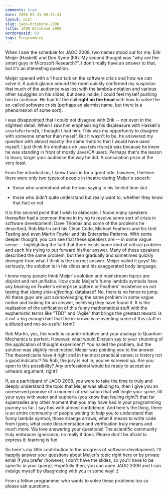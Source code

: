 ```yaml
---
comments: true
date: 2008-05-31 08:35:41
layout: post
slug: jaoo-brisbane-2008
title: JAOO Brisbane 2008
wordpressid: 83
tags: Programming
---
```


When I saw the schedule for JAOO 2008, two names stood out for me; Erik Meijer (Haskell) and Don Syme (F#). My second thought was "why are the smart guys in Microsoft Research?". I don't really have an answer to that, but it's an interesting question.

Meijer opened with a 1 hour talk on the software crisis and how we can solve it. A quick glance around the room quickly confirmed my suspicion that much of the audience was lost with the lambda-notation and various other squiggles on his slides, but deep inside, I could feel myself pushing him to continue. He had hit the nail **right on the head** with how to solve the so-called software crisis (perhaps an alarmist name, but there is a phenomenon of some sort).

I was disappointed that I could not disagree with Erik -- not even in the slightest detail. When I saw him emphasising his displeasure with Haskell's `unsafePerformIO`, I thought I had him. This was my opportunity to disagree with someone smarter than myself. But it wasn't to be, he answered my question with almost exactly the same rhetoric that I would have used myself. I just think his emphasis on `unsafePerformIO` was because he knew he was standing in front of mostly Java/C# users. Perhaps that's the lesson to learn; target your audience the way he did. A consolation prize at the very least.

From the introduction, I knew I was in for a great ride, however, I believe there were only two types of people in theatre during Meijer's speech:




  * those who understood what he was saying in his limited time slot


  * those who didn't quite understand but really want to, whether they know that fact or not



It is this second point that I wish to elaborate. I found many speakers thereafter had a common theme in trying to resolve some sort of crisis in software development; Dave Thomas and some of the problems he described, Rob Martin and his Clean Code, Michael Feathers and his Unit Testing and even Martin Fowler and his Enterprise Patterns. With some deeper thought, you can see that these speakers are -- in some vague sense -- highlighting the fact that there exists some kind of critical problem and each his trying to put forward his/her answer. Many of these speakers described the same problem, but then gradually and sometimes quickly diverged from what I think is the correct answer. Meijer nailed it guys! No seriously, the solution is in his slides and his exaggerated body language.

I know many people think Meijer's solution and mainstream topics are disjoint and not unifiable. How could Meijer's funny lambda symbols have any bearing on Fowler's enterprise pattern or Feathers' insistence on not testing that (_dang side-effecting_) database? No, there is no fence to jump. All these guys are just acknowledging the same problem in some vague notion and looking for an answer, believing they have found it. It is the realisation of the unification of this funny mathematical stuff with the euphemistic terms like "TDD" and "Agile" that brings the greatest reward. Is it not a big enough hint that the in-crowd is reinventing some of this stuff in a diluted and not-so-useful form?

Rob Martin, yes, the world is counter-intuitive and your analogy to Quantum Mechanics is perfect. However, what would Einstein say to your shunning of the application of thought experiment? You nailed the problem, but the solution was slightly misdirected. Meijer was pointing you to the answer. The theoreticians have it right and in the most practical sense; is history not a good indicator? No Rob, the jury is not in; you've screwed up. Are you open to this possibility? Any professional would be ready to accept an unheard argument, right?

If, as a participant of JAOO 2008, you were to take the time to truly and deeply understand the topic that Meijer was alluding to, then I give you an unreserved promise of a moment of realisation that will tingle your spine, fill your eyes with water and euphoria (you know that feeling right?) that far supersedes any other moment that you may have had in your programming journey so far. I say this with utmost confidence. And here's the thing, there is an entire community of people waiting to help you to understand that funny lambda symbol, those strange arrows, what it means to write code from types, what code documentation and verification truly means and much more. We love answering your questions! The scientific community truly embraces ignorance; no really it does. Please don't be afraid to express it; learning is fun.

So here's my little contribution to the progress of software development; I'll happily answer your questions about Meijer's topic right here or by private email if you prefer (however, I don't have the slides, so you'll have to be specific in your query). Hopefully then, you can open JAOO 2009 and I can indulge myself by disagreeing with you in some way! :)

From a fellow programmer who wants to solve these problems too so please ask questions.
